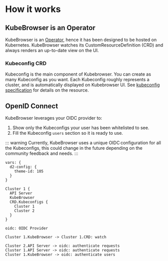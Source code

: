# How it works

## KubeBrowser is an Operator

KubeBrowser is an [Operator](https://kubernetes.io/docs/concepts/extend-kubernetes/operator/), hence it has been designed to be hosted on Kubernetes. KubeBrowser watches its CustomResourceDefinition (CRD) and always renders an up-to-date view on the UI.

### Kubeconfig CRD

Kubeconfig is the main component of Kubebrowser. You can create as many Kubeconfig as you want. Each Kubeconfig roughly represents a cluster, and is automatically displayed on Kubebrowser UI. See [kubeconfig specification](/reference/kubeconfig-specification) for details on the resource.

## OpenID Connect

KubeBrowser leverages your OIDC provider to:

1. Show only the Kubeconfigs your user has been whitelisted to see.
1. Fill the Kubeconfig `users` section so it is ready to use.

::: warning
Currently, KubeBrowser uses a unique OIDC configuration for all the Kubeconfigs, this could change in the future depending on the community feedback and needs.
:::

```d2
vars: {
  d2-config: {
    theme-id: 105
  }
}

Cluster 1 {
  API Server
  KubeBrowser
  CRD.Kubeconfigs {
    Cluster 1
    Cluster 2
  }
}

oidc: OIDC Provider

Cluster 1.KubeBrowser -> Cluster 1.CRD: watch

Cluster 2.API Server -> oidc: authenticate requests
Cluster 1.API Server -> oidc: authenticate requests
Cluster 1.KubeBrowser -> oidc: authenticate users
```

